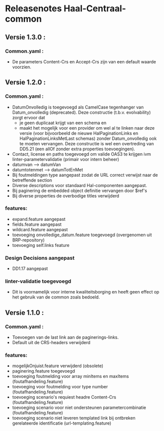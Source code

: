 # Releasenotes Haal-Centraal-common

## Versie 1.3.0 :

### Common.yaml :

- De parameters Content-Crs en Accept-Crs zijn van een default waarde voorzien.

## Versie 1.2.0 :

### Common.yaml :

- DatumOnvolledig is toegevoegd als CamelCase tegenhanger van Datum_onvolledig (deprecated).
    Deze constructie (t.b.v. evolvability) zorgt ervoor dat
    - je geen duplicaat krijgt van een schema en
    - maakt het mogelijk voor een provider om wel al te linken naar deze versie (voor bijvoorbeeld de nieuwe HalPaginationLinks en HalPaginationLinksMetLast schemas) zonder Datum_onvolledig ook te moeten vervangen.
    Deze constructie is wel een overtreding van DD5.21 (een allOf zonder extra properties toevoegingen).
- Contact, license en paths toegevoegd om valide OAS3 te krijgen ivm linter-parametervalidatie (primair voor intern beheer)
- datumvan --> datumVan
- datumtotenmet --> datumTotEnMet
- Bij foutmeldingen type aangepast zodat de URL correct verwijst naar de betreffende section
- Diverse descriptions voor standaard Hal-componenten aangepast.
- Bij paginering de embedded object definitie vervangen door $ref's
- Bij diverse properties de overbodige titles verwijderd

### features:

- expand.feature aangepast
- fields.feature aangepast
- wildcard.feature aangepast
- toevoeging onvolledige_datum.feature toegevoegd (overgenomen uit BRP-repository)
- toevoeging self.links feature

### Design Decisions aangepast

- DD1.17 aangepast

### linter-validatie toegevoegd

- Dit is voornamelijk voor interne kwaliteitsborging en heeft geen effect op het gebruik van de common zoals bedoeld.

## Versie 1.1.0 :

### Common.yaml :

- Toevoegen van de last link aan de paginerings-links.
- Default uit de CRS-headers verwijderd

### features:

- mogelijkOnjuist.feature verwijderd (obsolete)
- paginering.feature toegevoegd
- toevoeging foutmelding voor array minItems en maxItems (foutafhandeling.feature)
- toevoeging voor foutmelding voor type number (foutafhandeling.feature)
- toevoeging scenario's requiest headre Content-Crs (foutafhandeling.feature)
- toevoeging scenario voor niet ondersteunen parametercombinatie (foutafhandeling.feature)
- toevoeging scenario niet leveren templated link bij ontbreken gerelateerde identificatie (url-templating.feature)
